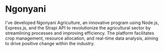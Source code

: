 # Ngonyani
I've developed Ngonyani Agriculture, an innovative program using Node.js, Express.js, and the Strapi API to revolutionize the agricultural sector by streamlining processes and improving efficiency. The platform facilitates crop management, resource allocation, and real-time data analysis, aiming to drive positive change within the industry.
